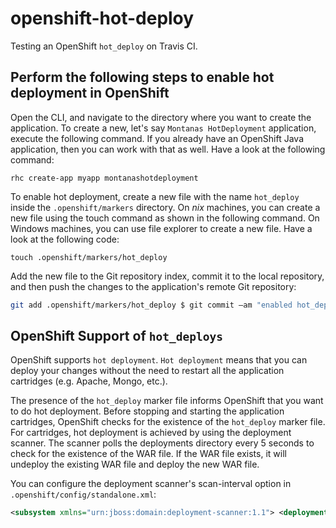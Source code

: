 # openshift-hot-deploy
Testing an OpenShift `hot_deploy` on Travis CI.

## Perform the following steps to enable hot deployment in OpenShift


Open the CLI, and navigate to the directory where you want to create the application. To create a new, let's say `Montanas HotDeployment` application, execute the following command. If you already have an OpenShift Java application, then you can work with that as well. Have a look at the following command: 

```openshift
rhc create-app myapp montanashotdeployment
```
To enable hot deployment, create a new file with the name  `hot_deploy` inside the `.openshift/markers` directory. On *nix* machines, you can create a new file using the touch command as shown in the following command. On Windows machines, you can use file explorer to create a new file. Have a look at the following code: 

```openshift
touch .openshift/markers/hot_deploy 
```

Add the new file to the Git repository index, commit it to the local repository, and then push the changes to the application's remote Git repository: 

```bash
git add .openshift/markers/hot_deploy $ git commit –am "enabled hot_deploy"
```

## OpenShift Support of `hot_deploys`

OpenShift supports `hot deployment`. `Hot deployment` means that you can deploy your changes without the need to restart all the application cartridges (e.g. Apache, Mongo, etc.). 

The presence of the `hot_deploy` marker file informs OpenShift that you want to do hot deployment. Before stopping and starting the application cartridges, OpenShift checks for the existence of the `hot_deploy` marker file. For cartridges, hot deployment is achieved by using the deployment scanner. The scanner polls the deployments directory every 5 seconds to check for the existence of the WAR file. If the WAR file exists, it will undeploy the existing WAR file and deploy the new WAR file. 

You can configure the deployment scanner's scan-interval option in `.openshift/config/standalone.xml`: 
```xml
<subsystem xmlns="urn:jboss:domain:deployment-scanner:1.1"> <deployment-scanner path="deployments" relative-to="jboss.server.base.dir" scan-interval="5000" deployment-timeout="300" /> </subsystem>
```
